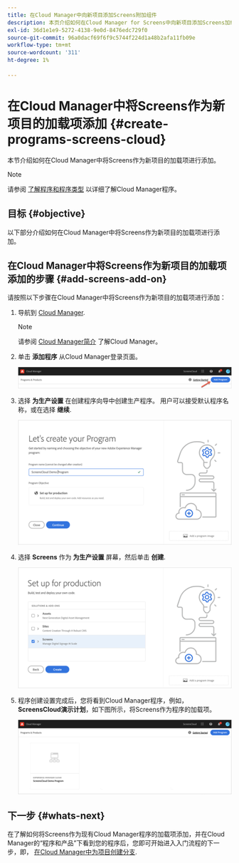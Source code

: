 ```yaml
---
title: 在Cloud Manager中向新项目添加Screens附加组件
description: 本页介绍如何在Cloud Manager for Screens中向新项目添加Screens加载项as a Cloud Service。
exl-id: 36d1e1e9-5272-4138-9e0d-8476edc729f0
source-git-commit: 96a0dacf69f6f9c5744f224d1a48b2afa11fb09e
workflow-type: tm+mt
source-wordcount: '311'
ht-degree: 1%

---
```


# 在Cloud Manager中将Screens作为新项目的加载项添加 {#create-programs-screens-cloud}

本节介绍如何在Cloud Manager中将Screens作为新项目的加载项进行添加。

>[!NOTE]
>请参阅 [了解程序和程序类型](https://experienceleague.adobe.com/docs/experience-manager-cloud-service/onboarding/getting-access/understand-program-types.html?lang=en) 以详细了解Cloud Manager程序。

## 目标 {#objective}

以下部分介绍如何在Cloud Manager中将Screens作为新项目的加载项进行添加。

## 在Cloud Manager中将Screens作为新项目的加载项添加的步骤 {#add-screens-add-on}

请按照以下步骤在Cloud Manager中将Screens作为新项目的加载项进行添加：

1. 导航到 [Cloud Manager](https://my.cloudmanager.adobe.com/).

   >[!NOTE]
   >请参阅 [Cloud Manager简介](https://experienceleague.adobe.com/docs/experience-manager-cloud-service/onboarding/onboarding-concepts/cloud-manager-introduction.html?lang=en) 了解Cloud Manager。

1. 单击 **添加程序** 从Cloud Manager登录页面。

   ![图像](/help/screens-cloud/assets/onboarding/onboard-screens-addon1.png)

1. 选择 **为生产设置** 在创建程序向导中创建生产程序。 用户可以接受默认程序名称，或在选择 **继续**.

   ![图像](/help/screens-cloud/assets/onboarding/onboard-screens-addon2.png)

1. 选择 **Screens** 作为 **为生产设置** 屏幕，然后单击 **创建**.

   ![图像](/help/screens-cloud/assets/onboarding/onboard-screens-addon3.png)

1. 程序创建设置完成后，您将看到Cloud Manager程序，例如， **ScreensCloud演示计划**，如下图所示，将Screens作为程序的加载项。

   ![图像](/help/screens-cloud/assets/onboarding/onboard-screens-addon4.png)

## 下一步 {#whats-next}

在了解如何将Screens作为现有Cloud Manager程序的加载项添加，并在Cloud Manager的“程序和产品”下看到您的程序后，您即可开始进入入门流程的下一步，即， [在Cloud Manager中为项目创建分支](/help/screens-cloud/onboarding-screens-cloud/creating-a-branch.md).
